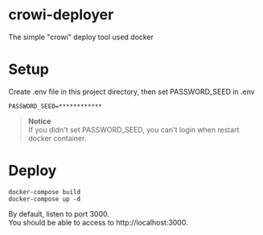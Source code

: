 # crowi-deployer
The simple "crowi" deploy tool used docker

# Setup
Create .env file in this project directory, then set PASSWORD_SEED in .env
```
PASSWORD_SEED=************
```

> **Notice**  
> If you didn't set PASSWORD_SEED, you can't login when restart docker container.

# Deploy
```
docker-compose build
docker-compose up -d
```

By default, listen to port 3000.  
You should be able to access to http://localhost:3000.

